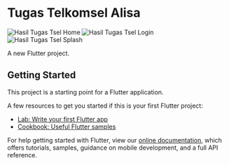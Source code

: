 # Tugas Telkomsel Alisa
![Hasil Tugas Tsel Home](https://user-images.githubusercontent.com/100394806/156499289-306a4927-83c7-4d6f-951a-e713bebf0ae1.PNG)
![Hasil Tugas Tsel Login](https://user-images.githubusercontent.com/100394806/156499304-1e6246f5-0cf7-4045-8e51-143a40cb4c47.PNG)
![Hasil Tugas Tsel Splash](https://user-images.githubusercontent.com/100394806/156499305-e316ced2-4a13-4c2b-a1f0-353ebae1fc2c.PNG)


A new Flutter project.

## Getting Started

This project is a starting point for a Flutter application.

A few resources to get you started if this is your first Flutter project:

- [Lab: Write your first Flutter app](https://flutter.dev/docs/get-started/codelab)
- [Cookbook: Useful Flutter samples](https://flutter.dev/docs/cookbook)

For help getting started with Flutter, view our
[online documentation](https://flutter.dev/docs), which offers tutorials,
samples, guidance on mobile development, and a full API reference.
